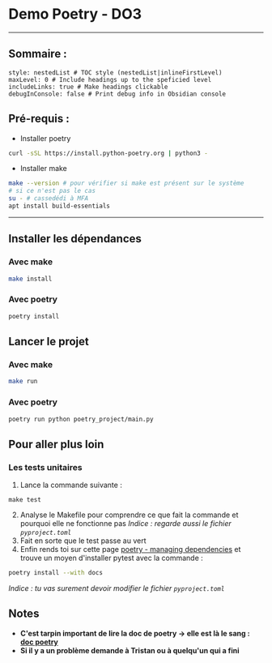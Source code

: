 # Demo Poetry - DO3
----
## Sommaire :

```table-of-contents
style: nestedList # TOC style (nestedList|inlineFirstLevel)
maxLevel: 0 # Include headings up to the speficied level
includeLinks: true # Make headings clickable
debugInConsole: false # Print debug info in Obsidian console
```
## Pré-requis :
- Installer poetry
```bash
curl -sSL https://install.python-poetry.org | python3 -
```
- Installer make
```bash
make --version # pour vérifier si make est présent sur le système
# si ce n'est pas le cas
su - # cassedédi à MFA
apt install build-essentials
```
----
## Installer les dépendances
### Avec make
```bash
make install
```
### Avec poetry
```bash
poetry install
```
## Lancer le projet
### Avec make
```bash
make run
```
### Avec poetry
```bash
poetry run python poetry_project/main.py
```
## Pour aller plus loin
### Les tests unitaires
1. Lance la commande suivante :
```
make test
```
2. Analyse le Makefile pour comprendre ce que fait la commande et pourquoi elle ne fonctionne pas
*Indice : regarde aussi le fichier `pyproject.toml`*
3. Fait en sorte que le test passe au vert
4. Enfin rends toi sur cette page [poetry - managing dependencies](https://python-poetry.org/docs/managing-dependencies/#optional-groups) et trouve un moyen d'installer pytest avec la commande : 
```bash
poetry install --with docs
```
*Indice : tu vas surement devoir modifier le fichier `pyproject.toml`*
## Notes
- **C'est tarpin important de lire la doc de poetry -> elle est là le sang : [doc poetry](https://python-poetry.org/docs/)**
- **Si il y a un problème demande à Tristan ou à quelqu'un qui a fini**

